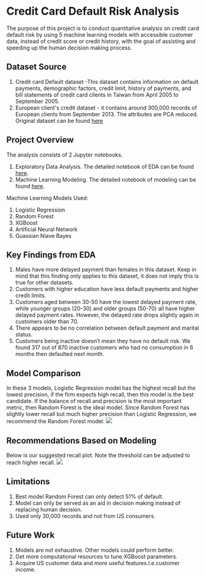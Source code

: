 # Credit Card Default Risk Analysis 
The purpose of this project is to conduct quantitative analysis on credit card default risk by using 5 machine learning models with accessible customer data, instead of credit score or credit history, with the goal of assisting and speeding up the human decision making process.

## Dataset Source<br>
1. Credit card Default dataset -This dataset contains information on default payments, demographic factors, credit limit, history of payments, and bill statements of credit card clients in Taiwan from April 2005 to September 2005. <br>
2. European client's credit dataset - it contains around 300,000 records of European clients from September 2013. The attributes are PCA reduced. Original dataset can be found <a href = "https://www.kaggle.com/mlg-ulb/creditcardfraud">here</a>

## Project Overview<br>
The analysis consists of 2 Jupyter notebooks.
1. Exploratory Data Analysis. The detailed notebook of EDA can be found <a href="https://github.com/harsh2k1/Project-Credit-Card-Default-Prediction/blob/main/credit_card_default_analysis_part1_EDA.ipynb">here</a>.
2. Machine Learning Modeling. The detailed notebook of modeling can be found <a href="https://github.com/harsh2k1/Project-Credit-Card-Default-Prediction/blob/main/credit_card_default_part2_modeling.ipynb">here</a>.

Machine Learning Models Used: 
1. Logistic Regression
2. Random Forest
3. XGBoost
4. Artificial Neural Network
5. Guassian Niave Bayes



## Key Findings from EDA
1. Males have more delayed payment than females in this dataset. Keep in mind that this finding only applies to this dataset, it does not imply this is true for other datasets.
2. Customers with higher education have less default payments and higher credit limits.
3. Customers aged between 30-50 have the lowest delayed payment rate, while younger groups (20-30) and older groups (50-70) all have higher delayed payment rates. However, the delayed rate drops slightly again in customers older than 70.
4. There appears to be no correlation between default payment and marital status.
5. Customers being inactive doesn’t mean they have no default risk. We found 317 out of 870 inactive customers who had no consumption in 6 months then defaulted next month.

## Model Comparison
In these 3 models, Logistic Regression model has the highest recall but the lowest precision, if the firm expects high recall, then this model is the best candidate. If the balance of recall and precision is the most important metric, then Random Forest is the ideal model. Since Random Forest has slightly lower recall but much higher precision than Logistic Regression, we recommend the Random Forest model. 
![](Figures/model_comparison.png)

## Recommendations Based on Modeling
Below is our suggested recall plot. Note the threshold can be adjusted to reach higher recall.
![](Figures/recommended_recall.png)

## Limitations
1. Best model Random Forest can only detect 51% of default. 
2. Model can only be served as an aid in decision making instead of replacing human decision.
3. Used only 30,000 records and not from US consumers.

## Future Work
1. Models are not exhaustive. Other models could perform better.
2. Get more computational resources to tune XGBoost parameters.
3. Acquire US customer data and more useful features.I.e.customer income.

